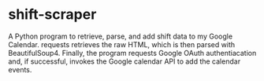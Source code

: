 # shift-scraper

A Python program to retrieve, parse, and add shift data to my Google Calendar. requests retrieves the raw HTML, which is then parsed with BeautifulSoup4. Finally, the program requests Google OAuth authentiacation and, if successful, invokes the Google calendar API to add the calendar events.